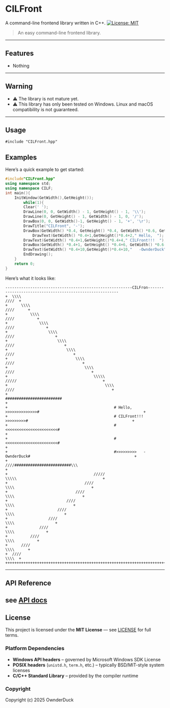 # CILFront
A command-line frontend library written in C++.
[![License: MIT](https://img.shields.io/badge/License-MIT-yellow.svg)](https://opensource.org/licenses/MIT)
> An easy command-line frontend library.
---
## Features
- Nothing
---
## Warning
- ⚠️ The library is not mature yet.
- ⚠️ This library has only been tested on Windows. Linux and macOS compatibility is not guaranteed.
---
## Usage
`#include "CILFront.hpp"`
## Examples
Here’s a quick example to get started:
```cpp
#include"CILFront.hpp"
using namespace std;
using namespace CILF;
int main(){
	InitWindow(GetWidth(),GetHeight());
    	while(1){
		Clear(' ');
		DrawLine(0, 0, GetWidth() - 1, GetHeight() - 1, '\\');
		DrawLine(0, GetHeight() - 1, GetWidth() - 1, 0, '/');
		DrawBox(0, 0, GetWidth()-1, GetHeight() - 1, '+', '\r');
		DrawTitle("CILFront", '-');
		DrawBox(GetWidth() *0.4, GetHeight() *0.4, GetWidth() *0.6, GetHeight() * 0.6, '#', '>');
        	DrawText(GetWidth() *0.4+1,GetHeight()*0.4+2," Hello,  ");
		DrawText(GetWidth() *0.4+1,GetHeight()*0.4+4," CILFront!!!  ");
		DrawBox(GetWidth() *0.4+1, GetHeight() *0.4+6, GetWidth() *0.6-1, GetHeight() * 0.4+8, '<', '<');
		DrawText(GetWidth() *0.4+10,GetHeight()*0.4+10,"   -OwnderDuck");
		EndDrawing();
	}
	return 0;
}
```
Here’s what it looks like:
```
--------------------------------------------------------CILFron---------------------------------------------------------
+  \\\\                                                                                                          ////  +
+      \\\\                                                                                                  ////      +
+          \\\\                                                                                          ////          +
+              \\\\                                                                                  ////              +
+                  \\\\                                                                          ////                  +
+                      \\\\                                                                  ////                      +
+                          \\\\                                                          ////                          +
+                              \\\\                                                  ////                              +
+                                  \\\\                                          ////                                  +
+                                      \\\\\                                /////                                      +
+                                           \\\\                        ////                                           +
+                                               #########################                                              +
+                                               # Hello,  >>>>>>>>>>>>>>#                                              +
+                                               # CILFront!!!  >>>>>>>>>#                                              +
+                                               #<<<<<<<<<<<<<<<<<<<<<<<#                                              +
+                                               #<<<<<<<<<<<<<<<<<<<<<<<#                                              +
+                                               #>>>>>>>>>   -OwnderDuck#                                              +
+                                           ////#########################\\\                                           +
+                                      /////                                \\\\\                                      +
+                                  ////                                          \\\\                                  +
+                              ////                                                  \\\\                              +
+                          ////                                                          \\\\                          +
+                      ////                                                                  \\\\                      +
+                  ////                                                                          \\\\                  +
+              ////                                                                                  \\\\              +
+          ////                                                                                          \\\\          +
+      ////                                                                                                  \\\\      +
+  ////                                                                                                          \\\\  +
++++++++++++++++++++++++++++++++++++++++++++++++++++++++++++++++++++++++++++++++++++++++++++++++++++++++++++++++++++++++
```
---
## API Reference
see [API docs](API.md)
---
## License
This project is licensed under the **MIT License** — see [LICENSE](LICENSE) for full terms.
### Platform Dependencies
- **Windows API headers** – governed by Microsoft Windows SDK License  
- **POSIX headers** (`unistd.h`, `term.h`, etc.) – typically BSD/MIT-style system licenses  
- **C/C++ Standard Library** – provided by the compiler runtime
### Copyright
Copyright (c) 2025 OwnderDuck
